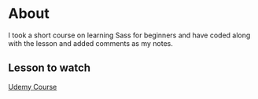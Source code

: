 # About

I took a short course on learning Sass for beginners and have coded along with the lesson and added comments as my notes.

## Lesson to watch

[Udemy Course](https://www.udemy.com/course/sass-for-the-beginners/learn/lecture/14084980#)
